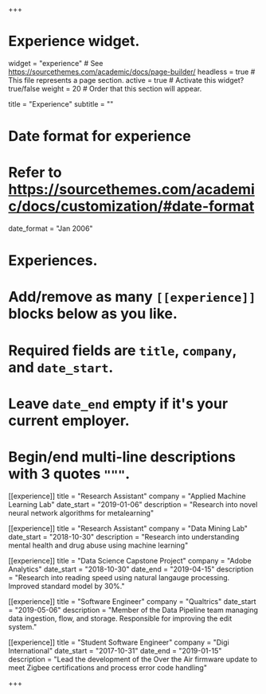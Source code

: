 +++
# Experience widget.
widget = "experience"  # See https://sourcethemes.com/academic/docs/page-builder/
headless = true  # This file represents a page section.
active = true  # Activate this widget? true/false
weight = 20  # Order that this section will appear.

title = "Experience"
subtitle = ""

# Date format for experience
#   Refer to https://sourcethemes.com/academic/docs/customization/#date-format
date_format = "Jan 2006"

# Experiences.
#   Add/remove as many `[[experience]]` blocks below as you like.
#   Required fields are `title`, `company`, and `date_start`.
#   Leave `date_end` empty if it's your current employer.
#   Begin/end multi-line descriptions with 3 quotes `"""`.

[[experience]]
  title = "Research Assistant"
  company = "Applied Machine Learning Lab"
  date_start = "2019-01-06"
  description = "Research into novel neural network algorithms for metalearning"

[[experience]]
  title = "Research Assistant"
  company = "Data Mining Lab"
  date_start = "2018-10-30"
  description = "Research into understanding mental health and drug abuse using machine learning"

[[experience]]
  title = "Data Science Capstone Project"
  company = "Adobe Analytics"
  date_start = "2018-10-30"
  date_end = "2019-04-15"
  description = "Research into reading speed using natural langauge processing.  Improved standard model by 30%."

[[experience]]
  title = "Software Engineer"
  company = "Qualtrics"
  date_start = "2019-05-06"
  description = "Member of the Data Pipeline team managing data ingestion, flow, and storage. Responsible for improving the edit system."

[[experience]]
  title = "Student Software Engineer"
  company = "Digi International"
  date_start = "2017-10-31"
  date_end = "2019-01-15"
  description = "Lead the development of the Over the Air firmware update to meet Zigbee certifications and process error code handling"


+++
